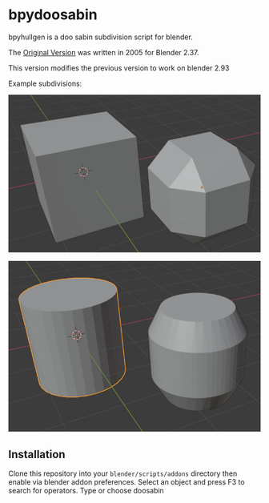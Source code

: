 # bpydoosabin
bpyhullgen is a doo sabin subdivision script for blender.

The [Original Version](https://scorpius.github.io/blender-plugins.htm) was written in 2005 for Blender 2.37.

This version modifies the previous version to work on blender 2.93

Example subdivisions:

![ds1](images/ds1.jpg)

![ds1](images/ds2.jpg)


## Installation
Clone this repository into your `blender/scripts/addons` directory then enable via blender addon preferences. Select an object and press F3 to search for operators. Type or choose doosabin
